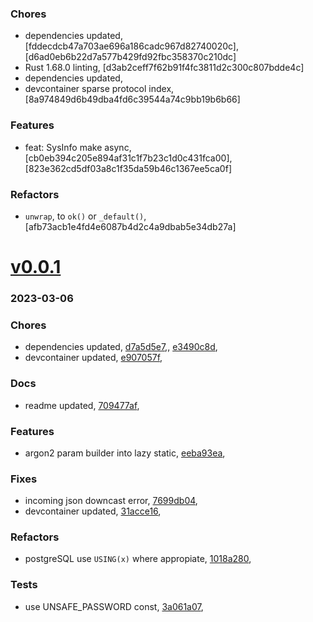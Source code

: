 ### Chores
+ dependencies updated, [fddecdcb47a703ae696a186cadc967d82740020c], [d6ad0eb6b22d7a577b429fd92fbc358370c210dc]
+ Rust 1.68.0 linting, [d3ab2ceff7f62b91f4fc3811d2c300c807bdde4c]
+ dependencies updated,
+ devcontainer sparse protocol index, [8a974849d6b49dba4fd6c39544a74c9bb19b6b66]

### Features
+ feat: SysInfo make async, [cb0eb394c205e894af31c1f7b23c1d0c431fca00], [823e362cd5df03a8c1f35da59b46c1367ee5ca0f]

### Refactors
+ `unwrap`, to `ok()` or `_default()`, [afb73acb1e4fd4e6087b4d2c4a9dbab5e34db27a]

# <a href='https://github.com/mrjackwills/staticpi_backend/releases/tag/v0.0.1'>v0.0.1</a>
### 2023-03-06

### Chores
+ dependencies updated, [d7a5d5e7](https://github.com/mrjackwills/staticpi_backend/commit/d7a5d5e73b781636f8d75f80ac50957e8eb3ae84),, [e3490c8d](https://github.com/mrjackwills/staticpi_backend/commit/e3490c8d6cdc1818594581400cac6da3e29758ac),
+ devcontainer updated, [e907057f](https://github.com/mrjackwills/staticpi_backend/commit/e907057f1321839f8df1ecc2d57a9f2d9c20fefc),

### Docs
+ readme updated, [709477af](https://github.com/mrjackwills/staticpi_backend/commit/709477af645d2851598d1b49b6803eda8fa906e2),

### Features
+ argon2 param builder into lazy static, [eeba93ea](https://github.com/mrjackwills/staticpi_backend/commit/eeba93eac397ab75d71fa26c4de3d2322502accc),

### Fixes
+ incoming json downcast error, [7699db04](https://github.com/mrjackwills/staticpi_backend/commit/7699db04cb122e785bf95c191a3187e52edfd97c),
+ devcontainer updated, [31acce16](https://github.com/mrjackwills/staticpi_backend/commit/31acce167d0efe49857f261302b5eb63da4a89e1),

### Refactors
+ postgreSQL use `USING(x)` where appropiate, [1018a280](https://github.com/mrjackwills/staticpi_backend/commit/1018a280bca4af88ab31713cb8f99c8dedca463c),

### Tests
+ use UNSAFE_PASSWORD const, [3a061a07](https://github.com/mrjackwills/staticpi_backend/commit/3a061a07a7ccdf980fa53c9296a519d78f407192),
